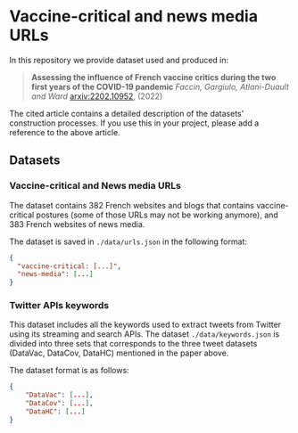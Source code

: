 # Vaccine-critical and news media URLs

In this repository we provide dataset used and produced in:

> **Assessing the influence of French vaccine critics during the two first years of the COVID-19 pandemic**
> *Faccin, Gargiulo, Atlani-Duault and Ward*
> [arxiv:2202.10952](http://arxiv.org/abs/2202.10952), (2022)

The cited article contains a detailed description of the datasets' construction processes.
If you use this in your project, please add a reference to the above article.

## Datasets

### Vaccine-critical and News media URLs

The dataset contains 382 French websites and blogs that contains vaccine-critical postures (some of those URLs may not be working anymore), and 383 French websites of news media.

The dataset is saved in `./data/urls.json` in the following format:

```json
{
  "vaccine-critical: [...]",
  "news-media": [...]
}
```

### Twitter APIs keywords

This dataset includes all the keywords used to extract tweets from Twitter using its streaming and search APIs.
The dataset `./data/keywords.json` is divided into three sets that corresponds to the three tweet datasets (DataVac, DataCov, DataHC) mentioned in the paper above.

The dataset format is as follows:

```json
{
    "DataVac": [...],
    "DataCov": [...],
    "DataHC": [...]
}
```
